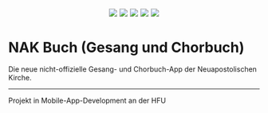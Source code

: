 <h2 align="center">
  
[![](https://img.shields.io/website?down_color=red&down_message=offline&up_color=blue&up_message=online&url=https%3A%2F%2Fwww.youtube.com%2Fwatch%3Fv%3DdQw4w9WgXcQ)](https://www.youtube.com/watch?v=dQw4w9WgXcQ)
[![](https://img.shields.io/github/last-commit/Lemkinator/NAK-Buch)](https://github.com/Lemkinator/NAK-Buch/commits/master)
[![](https://img.shields.io/github/issues-raw/Lemkinator/NAK-Buch?color=%23ff4400)](https://github.com/Lemkinator/NAK-Buch/issues)
[![](https://img.shields.io/github/issues-pr-raw/Lemkinator/NAK-Buch?color=%23bb00bb)](https://github.com/Lemkinator/NAK-Buch/pulls)
[![](https://img.shields.io/github/contributors/Lemkinator/NAK-Buch)](https://github.com/Lemkinator/NAK-Buch/graphs/contributors)

</h2>



# NAK Buch (Gesang und Chorbuch)
Die neue nicht-offizielle Gesang- und Chorbuch-App der Neuapostolischen Kirche.


---
Projekt in Mobile-App-Development an der HFU
